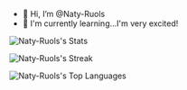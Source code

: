 - 👋 Hi, I’m @Naty-Ruols
- 🌱 I'm currently learning...I'm very excited!

![Naty-Ruols's Stats](https://github-readme-stats.vercel.app/api?username=Naty-Ruols&theme=midnight-purple&show_icons=true&hide_border=false&count_private=true)

![Naty-Ruols's Streak](https://github-readme-streak-stats.herokuapp.com/?user=Naty-Ruols&theme=midnight-purple&hide_border=false)

![Naty-Ruols's Top Languages](https://github-readme-stats.vercel.app/api/top-langs/?username=Naty-Ruols&theme=midnight-purple&show_icons=true&hide_border=false&layout=compact)
